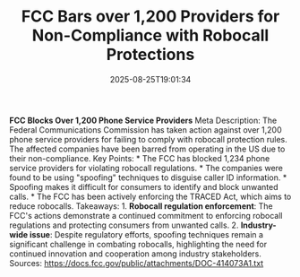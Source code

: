 ﻿---
title: "FCC Bars over 1,200 Providers for Non-Compliance with Robocall Protections"
date: "2025-08-25T19:01:34"
category: "Markets"
summary: ""
slug: "fcc bars over 1200 providers for noncompliance with robocall"
source_urls:
  - "https://docs.fcc.gov/public/attachments/DOC-414073A1.txt"
seo:
  title: "FCC Bars over 1,200 Providers for Non-Compliance with Robocall Protections | Hash n Hedge"
  description: ""
  keywords: ["news", "markets", "brief"]
---
**FCC Blocks Over 1,200 Phone Service Providers**  Meta Description: The Federal Communications Commission has taken action against over 1,200 phone service providers for failing to comply with robocall protection rules. The affected companies have been barred from operating in the US due to their non-compliance.  Key Points:  * The FCC has blocked 1,234 phone service providers for violating robocall regulations. * The companies were found to be using "spoofing" techniques to disguise caller ID information. * Spoofing makes it difficult for consumers to identify and block unwanted calls. * The FCC has been actively enforcing the TRACED Act, which aims to reduce robocalls.  Takeaways:  1. **Robocall regulation enforcement**: The FCC's actions demonstrate a continued commitment to enforcing robocall regulations and protecting consumers from unwanted calls. 2. **Industry-wide issue**: Despite regulatory efforts, spoofing techniques remain a significant challenge in combating robocalls, highlighting the need for continued innovation and cooperation among industry stakeholders.  Sources: https://docs.fcc.gov/public/attachments/DOC-414073A1.txt 
